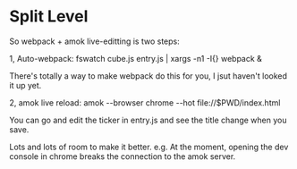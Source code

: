 Split Level
===
So webpack + amok live-editting is two steps:

1, Auto-webpack:
fswatch cube.js entry.js | xargs -n1 -I{} webpack &

There's totally a way to make webpack do this for you, I jsut haven't looked it up yet.

2, amok live reload:
 amok --browser chrome --hot file://$PWD/index.html

You can go and edit the ticker in entry.js and see the title change when you save.

Lots and lots of room to make it better.  e.g. At the moment, opening the dev console in chrome breaks the connection to the amok server.